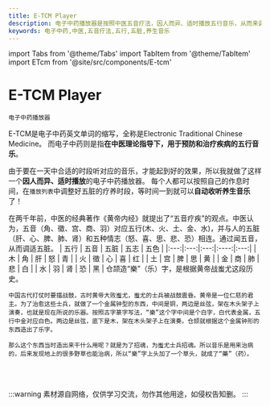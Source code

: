 ```yaml
---
title: E-TCM Player
description: 电子中药播放器是按照中医五音疗法，因人而异、适时播放五行音乐，从而来调适五脏养生。
keywords: 电子中药,中医,五音疗法,五行,五脏,养生音乐
---
```


import Tabs from '@theme/Tabs'
import TabItem from '@theme/TabItem'
import ETcm from '@site/src/components/E-tcm'

# E-TCM Player
`电子中药播放器`

E-TCM是电子中药英文单词的缩写，全称是Electronic Traditional Chinese Medicine。 
而电子中药则是指**在中医理论指导下，用于预防和治疗疾病的五行音乐**。

由于要在一天中合适的时段听对应的音乐，才能起到好的效果，所以我就做了这样一个**因人而异、适时播放**的电子中药播放器。
每个人都可以按照自己的作息时间，在`播放列表`中调整好五脏的疗养时段，等时间一到就可以**自动收听养生音乐**了！

<Tabs>
  <TabItem value="musical therapy" label="中医五音疗法" default>
    在两千年前，中医的经典著作《黄帝内经》就提出了“五音疗疾”的观点。中医认为，五音（角、徵、宫、商、羽）对应五行(木、火、土、金、水)，并与人的五脏（肝、心、脾、肺、肾）和五种情志（怒、喜、思、悲、恐）相连。通过闻五音，从而调适五脏。
  </TabItem>
  <TabItem value="five-element reference" label="五行对照表">
    | 五行 | 五音 | 五脏 | 五志 | 五色 |
    |:---:|:---:|:---:|:----:|:---:|
    | 木 | 角 | 肝 | 怒 | 青 |
    | 火 | 徵 | 心 | 喜 | 红 |
    | 土 | 宫 | 脾 | 思 | 黄 |
    | 金 | 商 | 肺 | 悲 | 白 |
    | 水 | 羽 | 肾 | 恐 | 黑 |
  </TabItem>
  <TabItem value="music to medicine" label="药从乐中来">
    仓颉造“樂”（乐）字，是根据黄帝战蚩尤这段历史。
    
    中国古代打仗时要擂战鼓，古时黄帝大败蚩尤，蚩尤的士兵被战鼓震昏。黄帝是一位仁慈的君主。为了治愈这些士兵，就做了一个金属钟型的东西，中间是铜，两边是丝弦，架在木头架子上演奏，也就是现在所说的乐器。按照古字篆字写法，“樂”这个字中间是个白字，白代表金属，五行中金对应白色。两边是丝弦，底下是木，架在木头架子上在演奏。仓颉就根据这个金属钟形的东西造出了乐字。
    
    那么这个东西当时造出来干什么用呢？就是为了招魂，为蚩尤士兵招魂。所以音乐是用来治病的，后来发现地上的很多野草也能治病，所以“樂”字上头加了一个草头，就成了“藥”（药）。
  </TabItem>
</Tabs>

<ETcm></ETcm>

<br></br>

:::warning
素材源自网络，仅供学习交流，勿作其他用途，如侵权告知删。
:::
